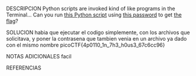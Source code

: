 
DESCRIPCION
Python scripts are invoked kind of like programs in the Terminal... Can you run [this Python script](https://mercury.picoctf.net/static/b351a89e0bc6745b00716849105f87c6/ende.py) using [this password](https://mercury.picoctf.net/static/b351a89e0bc6745b00716849105f87c6/pw.txt) to get [the flag](https://mercury.picoctf.net/static/b351a89e0bc6745b00716849105f87c6/flag.txt.en)?

SOLUCION
habia que ejecutar el codigo simplemente, con los archivos que solicitava, y poner la contrasena que tambien venia en un archivo ya dado con el mismo nombre
picoCTF{4p0110_1n_7h3_h0us3_67c6cc96}

NOTAS ADICIONALES
facil

REFERENCIAS
